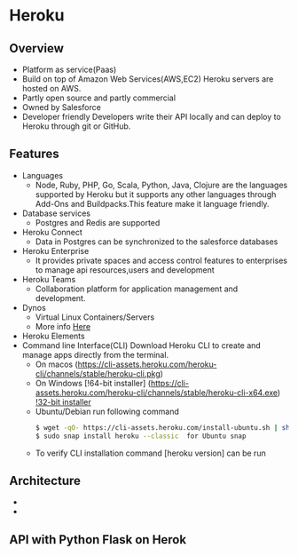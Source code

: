 # Heroku

## Overview

 * Platform as service(Paas)
 * Build on top of Amazon Web Services(AWS,EC2)
   Heroku servers are hosted on AWS. 
 * Partly open source and partly commercial
 * Owned by Salesforce 
 * Developer friendly 
   Developers write their API locally and can deploy to Heroku through git or GitHub. 

## Features

 * Languages 
   - Node, Ruby, PHP, Go, Scala, Python, Java, Clojure are the languages supported by Heroku 
    but it supports any other languages through Add-Ons and Buildpacks.This feature make it language friendly.
 * Database services
   - Postgres and Redis are supported
 * Heroku Connect
   - Data in Postgres can be synchronized to the salesforce databases
 * Heroku Enterprise
   - It provides private spaces and access control features to enterprises to manage api resources,users and development
 * Heroku Teams
   - Collaboration platform for application management and development.
 * Dynos
   - Virtual Linux Containers/Servers
   - More info [Here](https://github.com/cloudmesh-community/hid-sp18-415/blob/master/paper/content.tex/)
 * Heroku Elements
 * Command line Interface(CLI)
   Download Heroku CLI to create and manage apps directly from the terminal.
   - On macos (https://cli-assets.heroku.com/heroku-cli/channels/stable/heroku-cli.pkg)
   - On Windows 
      [!64-bit installer] (https://cli-assets.heroku.com/heroku-cli/channels/stable/heroku-cli-x64.exe)
      [!32-bit installer](https://cli-assets.heroku.com/heroku-cli/channels/stable/heroku-cli-x86.exe)
   - Ubuntu/Debian run following command
     ```sh
     $ wget -qO- https://cli-assets.heroku.com/install-ubuntu.sh | sh 
     $ sudo snap install heroku --classic  for Ubuntu snap
     
     ```
   - To verify CLI installation command [heroku version] can be run
   

## Architecture
 * 
 * 
## API with Python Flask on Herok
 


